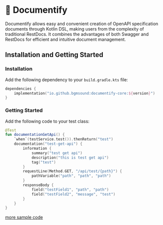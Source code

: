 # 📝 Documentify
Documentify allows easy and convenient creation of OpenAPI specification documents through Kotlin DSL, making users from the complexity of traditional RestDocs. 
It combines the advantages of both Swagger and RestDocs for efficient and intuitive document management.

## Installation and Getting Started
### Installation
Add the following dependency to your `build.gradle.kts` file:
```kotlin
dependencies {
    implementation("io.github.bgmsound:documentify-core:${version}")
}
```

### Getting Started
Add the following code to your test class:
```kotlin
@Test
fun documentationGetApi() {
    `when`(testService.test()).thenReturn("test")
    documentation("test-get-api") {
        information {
            summary("test get api")
            description("this is test get api")
            tag("test")
        }
        requestLine(Method.GET, "/api/test/{path}") {
            pathVariable("path", "path", "path")
        }
        responseBody {
            field("testField1", "path", "path")
            field("testField2", "message", "test")
        }
    }
}
```

[more sample code](https://github.com/BGMSound/documentify/tree/main/documentify-sample) 

